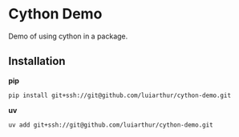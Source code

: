 # Cython Demo

Demo of using cython in a package.

## Installation

**pip**
```
pip install git+ssh://git@github.com/luiarthur/cython-demo.git
```

**uv**
```
uv add git+ssh://git@github.com/luiarthur/cython-demo.git
```


